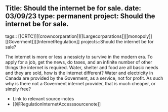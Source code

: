 
Title: Should the internet be for sale.
date: 03/09/23
type: permanent
project: Should the internet be for sale.
---

tags::  [[CRTC]][[crowncorparation]][[Largecorparations]][[monopoly]][[Goverment]][[InternetRegulation]]
projects::Should the internet be for sale?

The internet is more or less a nessicty to survive in the modern era. To apply for a job, get the news, do taxes, and an infinite number of other things the internet is required. Water, shelter and food are all basic needs and they are sold, how is the internet different? Water and electricity in Canada are provided by the Goverment, as a service, not for profit. As such why is there not a Goverment internet provider, that is much cheaper, or simply free? 


- Link to relevant source-notes
- [[@RegulationInternetAccesssourcenote]]